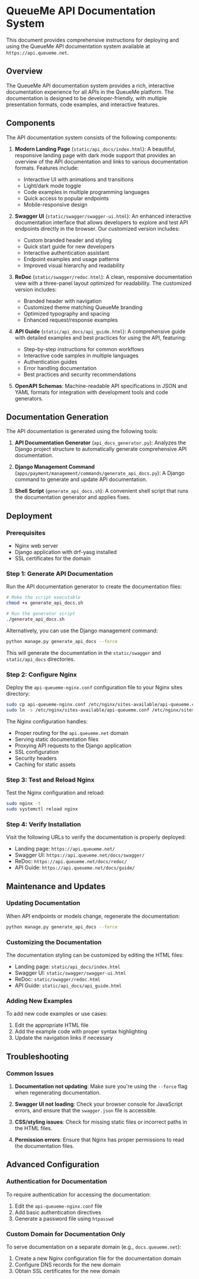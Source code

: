# QueueMe API Documentation System

This document provides comprehensive instructions for deploying and using the QueueMe API documentation system available at `https://api.queueme.net`.

## Overview

The QueueMe API documentation system provides a rich, interactive documentation experience for all APIs in the QueueMe platform. The documentation is designed to be developer-friendly, with multiple presentation formats, code examples, and interactive features.

## Components

The API documentation system consists of the following components:

1. **Modern Landing Page** (`static/api_docs/index.html`): A beautiful, responsive landing page with dark mode support that provides an overview of the API documentation and links to various documentation formats. Features include:
   - Interactive UI with animations and transitions
   - Light/dark mode toggle
   - Code examples in multiple programming languages
   - Quick access to popular endpoints
   - Mobile-responsive design

2. **Swagger UI** (`static/swagger/swagger-ui.html`): An enhanced interactive documentation interface that allows developers to explore and test API endpoints directly in the browser. Our customized version includes:
   - Custom branded header and styling
   - Quick start guide for new developers
   - Interactive authentication assistant
   - Endpoint examples and usage patterns
   - Improved visual hierarchy and readability

3. **ReDoc** (`static/swagger/redoc.html`): A clean, responsive documentation view with a three-panel layout optimized for readability. The customized version includes:
   - Branded header with navigation
   - Customized theme matching QueueMe branding
   - Optimized typography and spacing
   - Enhanced request/response examples

4. **API Guide** (`static/api_docs/api_guide.html`): A comprehensive guide with detailed examples and best practices for using the API, featuring:
   - Step-by-step instructions for common workflows
   - Interactive code samples in multiple languages
   - Authentication guides
   - Error handling documentation
   - Best practices and security recommendations

5. **OpenAPI Schemas**: Machine-readable API specifications in JSON and YAML formats for integration with development tools and code generators.

## Documentation Generation

The API documentation is generated using the following tools:

1. **API Documentation Generator** (`api_docs_generator.py`): Analyzes the Django project structure to automatically generate comprehensive API documentation.

2. **Django Management Command** (`apps/payment/management/commands/generate_api_docs.py`): A Django command to generate and update API documentation.

3. **Shell Script** (`generate_api_docs.sh`): A convenient shell script that runs the documentation generator and applies fixes.

## Deployment

### Prerequisites

- Nginx web server
- Django application with drf-yasg installed
- SSL certificates for the domain

### Step 1: Generate API Documentation

Run the API documentation generator to create the documentation files:

```bash
# Make the script executable
chmod +x generate_api_docs.sh

# Run the generator script
./generate_api_docs.sh
```

Alternatively, you can use the Django management command:

```bash
python manage.py generate_api_docs --force
```

This will generate the documentation in the `static/swagger` and `static/api_docs` directories.

### Step 2: Configure Nginx

Deploy the `api-queueme-nginx.conf` configuration file to your Nginx sites directory:

```bash
sudo cp api-queueme-nginx.conf /etc/nginx/sites-available/api-queueme.conf
sudo ln -s /etc/nginx/sites-available/api-queueme.conf /etc/nginx/sites-enabled/
```

The Nginx configuration handles:
- Proper routing for the `api.queueme.net` domain
- Serving static documentation files
- Proxying API requests to the Django application
- SSL configuration
- Security headers
- Caching for static assets

### Step 3: Test and Reload Nginx

Test the Nginx configuration and reload:

```bash
sudo nginx -t
sudo systemctl reload nginx
```

### Step 4: Verify Installation

Visit the following URLs to verify the documentation is properly deployed:

- Landing page: `https://api.queueme.net/`
- Swagger UI: `https://api.queueme.net/docs/swagger/`
- ReDoc: `https://api.queueme.net/docs/redoc/`
- API Guide: `https://api.queueme.net/docs/guide/`

## Maintenance and Updates

### Updating Documentation

When API endpoints or models change, regenerate the documentation:

```bash
python manage.py generate_api_docs --force
```

### Customizing the Documentation

The documentation styling can be customized by editing the HTML files:

- Landing page: `static/api_docs/index.html`
- Swagger UI: `static/swagger/swagger-ui.html`
- ReDoc: `static/swagger/redoc.html`
- API Guide: `static/api_docs/api_guide.html`

### Adding New Examples

To add new code examples or use cases:

1. Edit the appropriate HTML file
2. Add the example code with proper syntax highlighting
3. Update the navigation links if necessary

## Troubleshooting

### Common Issues

1. **Documentation not updating**: Make sure you're using the `--force` flag when regenerating documentation.

2. **Swagger UI not loading**: Check your browser console for JavaScript errors, and ensure that the `swagger.json` file is accessible.

3. **CSS/styling issues**: Check for missing static files or incorrect paths in the HTML files.

4. **Permission errors**: Ensure that Nginx has proper permissions to read the documentation files.

## Advanced Configuration

### Authentication for Documentation

To require authentication for accessing the documentation:

1. Edit the `api-queueme-nginx.conf` file
2. Add basic authentication directives
3. Generate a password file using `htpasswd`

### Custom Domain for Documentation Only

To serve documentation on a separate domain (e.g., `docs.queueme.net`):

1. Create a new Nginx configuration file for the documentation domain
2. Configure DNS records for the new domain
3. Obtain SSL certificates for the new domain
